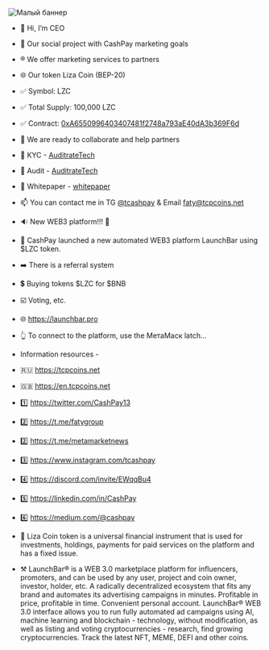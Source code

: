 ![Малый баннер](https://en.tcpcoins.net/__scale/uploads/s/l/4/j/l4j8wtlqendh/img/full_C0bsoLnG.png?quality=85&width=728&webp=1)


- 👋 Hi, I’m CEO
- 👀 Our social project with CashPay marketing goals
- ®️ We offer marketing services to partners
- 🌐 Our token Liza Coin (BEP-20)
- ✅ Symbol: LZC
- ✅ Total Supply: 100,000 LZC
- ✅ Contract: [0xA6550996403407481f2748a793aE40dA3b369F6d](https://bscscan.com/token/0xA6550996403407481f2748a793aE40dA3b369F6d)
- 💞️ We are ready to collaborate and help partners
- 💠 KYC - [AuditrateTech](https://en.tcpcoins.net/uploads/s/l/4/j/l4j8wtlqendh/file/ZgeFYiAP.pdf?preview=1)
- 💠 Audit - [AuditrateTech](https://github.com/faty007/Audit)
- 💠 Whitepaper - [whitepaper](https://en.tcpcoins.net/whitepaper)
- 📫 You can contact me in TG [@tcashpay](https://t.me/komfaty) & Email faty@tcpcoins.net

- 🔉 New WEB3 platform!!! 🚀
- 🔰 CashPay launched a new automated WEB3 platform LaunchBar using $LZC token.
- ➡️ There is a referral system
- 💲 Buying tokens $LZC for $BNB
- ☑️ Voting, etc.
- 🌐 https://launchbar.pro
- 👆 To connect to the platform, use the МетаМаск latch...

- Information resources -
- 🇷🇺 https://tcpcoins.net
- 🇬🇧 https://en.tcpcoins.net
- 1️⃣ https://twitter.com/CashPay13
- 2️⃣ https://t.me/fatygroup
- 2️⃣ https://t.me/metamarketnews
- 3️⃣ https://www.instagram.com/tcashpay
- 4️⃣ https://discord.com/invite/EWqqBu4
- 5️⃣ https://linkedin.com/in/CashPay
- 6️⃣ https://medium.com/@cashpay

- 💎 Liza Coin token is a universal financial instrument that is used for investments, holdings, payments for paid services on the platform and has a fixed issue.
- ⚒ LaunchBar® is a WEB 3.0 marketplace platform for influencers, promoters, and can be used by any user, project and coin owner, investor, holder, etc. 
A radically decentralized ecosystem that fits any brand and automates its advertising campaigns in minutes. Profitable in price, profitable in time. Convenient personal account.
LaunchBar® WEB 3.0 interface allows you to run fully automated ad campaigns using AI, machine learning and blockchain - technology, without modification, as well as listing and voting cryptocurrencies - research, find growing cryptocurrencies. Track the latest NFT, MEME, DEFI and other coins.

<!---
faty007/faty007 is a ✨ special ✨ repository because its `README.md` (this file) appears on your GitHub profile.
You can click the Preview link to take a look at your changes.
--->
